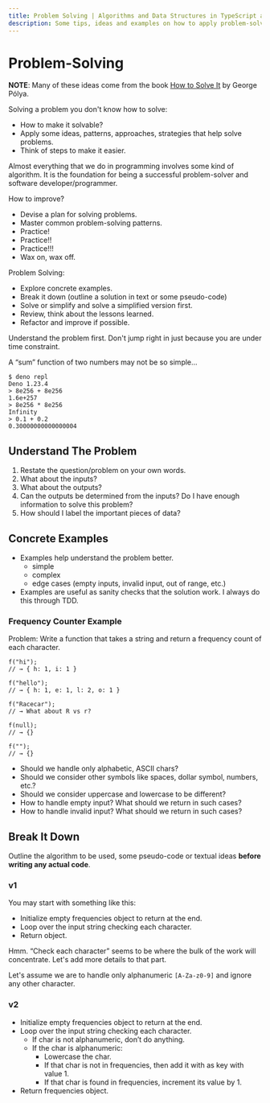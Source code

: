 ```yaml
---
title: Problem Solving | Algorithms and Data Structures in TypeScript and JavaScript
description: Some tips, ideas and examples on how to apply problem-solving approaches and how to think about programming problems and algorithms in general.
---
```


# Problem-Solving

**NOTE**: Many of these ideas come from the book [How to Solve It](https://en.wikipedia.org/wiki/How_to_Solve_It) by George Pólya.

Solving a problem you don't know how to solve:

- How to make it solvable?
- Apply some ideas, patterns, approaches, strategies that help solve problems.
- Think of steps to make it easier.

Almost everything that we do in programming involves some kind of algorithm.
It is the foundation for being a successful problem-solver and software developer/programmer.

How to improve?

- Devise a plan for solving problems.
- Master common problem-solving patterns.
- Practice!
- Practice!!
- Practice!!!
- Wax on, wax off.

Problem Solving:

- Explore concrete examples.
- Break it down (outline a solution in text or some pseudo-code)
- Solve or simplify and solve a simplified version first.
- Review, think about the lessons learned.
- Refactor and improve if possible.

Understand the problem first. Don't jump right in just because you are under time constraint.

A “sum” function of two numbers may not be so simple...

```shell-session
$ deno repl
Deno 1.23.4
> 8e256 + 8e256
1.6e+257
> 8e256 * 8e256
Infinity
> 0.1 + 0.2
0.30000000000000004
```

## Understand The Problem

1. Restate the question/problem on your own words.
2. What about the inputs?
3. What about the outputs?
4. Can the outputs be determined from the inputs?
   Do I have enough information to solve this problem?
6. How should I label the important pieces of data?

## Concrete Examples

- Examples help understand the problem better.
    - simple
    - complex
    - edge cases (empty inputs, invalid input, out of range, etc.)
- Examples are useful as sanity checks that the solution work.
  I always do this through TDD.

### Frequency Counter Example

Problem: Write a function that takes a string and return a frequency count of each character.

```
f("hi");
// → { h: 1, i: 1 }

f("hello");
// → { h: 1, e: 1, l: 2, o: 1 }

f("Racecar");
// → What about R vs r?

f(null);
// → {}

f("");
// → {}
```

- Should we handle only alphabetic, ASCII chars?
- Should we consider other symbols like spaces, dollar symbol, numbers, etc.?
- Should we consider uppercase and lowercase to be different?
- How to handle empty input? What should we return in such cases?
- How to handle invalid input? What should we return in such cases?

## Break It Down

Outline the algorithm to be used, some pseudo-code or textual ideas **before writing any actual code**.

### v1

You may start with something like this:

- Initialize empty frequencies object to return at the end.
- Loop over the input string checking each character.
- Return object.

Hmm. “Check each character” seems to be where the bulk of the work will concentrate.
Let's add more details to that part.

Let's assume we are to handle only alphanumeric `[A-Za-z0-9]` and ignore any other character.

### v2

- Initialize empty frequencies object to return at the end.
- Loop over the input string checking each character.
    - If char is not alphanumeric, don’t do anything.
    - If the char is alphanumeric:
        - Lowercase the char.
        - If that char is not in frequencies, then add it with as key with value 1.
        - If that char is found in frequencies, increment its value by 1.
- Return frequencies object.
